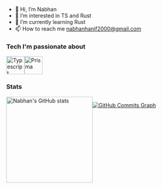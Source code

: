 - 👋 Hi, I’m Nabhan
- 👀 I’m interested in TS and Rust
- 🌱 I’m currently learning Rust
- 📫 How to reach me <nabhanhanif2000@gmail.com>

### Tech I'm passionate about
<div style="display: flex;">
  <a href="https://www.typescriptlang.org"><img src="https://raw.githubusercontent.com/danielcranney/readme-generator/main/public/icons/skills/typescript-colored.svg" width="48" height="48" alt="Typescript" /></a>
  <a href="https://prisma.io"><img src="https://www.prisma.io/images/favicon-32x32.png" width="48" height="48" alt="Prisma" /></a>
</div>

### Stats

<div style="display: flex;"> 
  <img src="https://github-readme-stats-six-sigma-78.vercel.app/api?username=nabhanh&show_icons=true&hide=&count_private=true&title_color=0891b2&text_color=e4e4e7&icon_color=0891b2&bg_color=3f3f46&hide_border=true&show_icons=true" alt="Nabhan's GitHub stats" height="229" />
    

<a href="http://www.github.com/nabhanh"><img src="https://github-readme-activity-graph.vercel.app/graph?username=nabhanh&theme=react-dark&hide_border=true&custom_title=GitHub%20Commits%20Graph" alt="GitHub Commits Graph" /></a>
</div>

<!---
nabhanh/nabhanh is a ✨ special ✨ repository because its `README.md` (this file) appears on your GitHub profile.
You can click the Preview link to take a look at your changes.
--->
